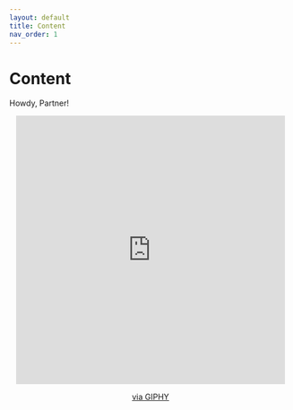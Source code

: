```yaml
---
layout: default
title: Content
nav_order: 1
---
```


# Content

Howdy, Partner!

<div align=center>
  <iframe src="https://giphy.com/embed/j3gsT2RsH9K0w" width="480" height="480" frameBorder="0" class="giphy-embed" allowFullScreen></iframe><p><a href="https://giphy.com/gifs/j3gsT2RsH9K0w">via GIPHY</a></p>
</div>
